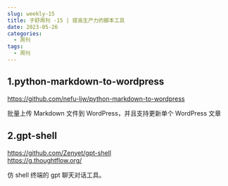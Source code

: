 ```yaml
---
slug: weekly-15
title: 子舒周刊 -15 | 提高生产力的脚本工具
date: 2023-05-26
categories:
  - 周刊
tags:
  - 周刊
---
```


## 1.python-markdown-to-wordpress

https://github.com/nefu-ljw/python-markdown-to-wordpress  

批量上传 Markdown 文件到 WordPress，并且支持更新单个 WordPress 文章

## 2.gpt-shell

https://github.com/Zenyet/gpt-shell  
https://g.thoughtflow.org/  

仿 shell 终端的 gpt 聊天对话工具。